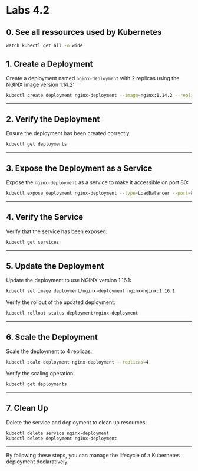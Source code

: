 # Labs 4.2

## 0. See all ressources used by Kubernetes

```sh
watch kubectl get all -o wide
```

## 1. Create a Deployment

Create a deployment named `nginx-deployment` with 2 replicas using the NGINX image version 1.14.2:

```sh
kubectl create deployment nginx-deployment --image=nginx:1.14.2 --replicas=2
```

---

## 2. Verify the Deployment

Ensure the deployment has been created correctly:

```sh
kubectl get deployments
```

---

## 3. Expose the Deployment as a Service

Expose the `nginx-deployment` as a service to make it accessible on port 80:

```sh
kubectl expose deployment nginx-deployment --type=LoadBalancer --port=80
```

---

## 4. Verify the Service

Verify that the service has been exposed:

```sh
kubectl get services
```

---

## 5. Update the Deployment

Update the deployment to use NGINX version 1.16.1:

```sh
kubectl set image deployment/nginx-deployment nginx=nginx:1.16.1
```

Verify the rollout of the updated deployment:

```sh
kubectl rollout status deployment/nginx-deployment
```

---

## 6. Scale the Deployment

Scale the deployment to 4 replicas:

```sh
kubectl scale deployment nginx-deployment --replicas=4
```

Verify the scaling operation:

```sh
kubectl get deployments
```

---

## 7. Clean Up

Delete the service and deployment to clean up resources:

```sh
kubectl delete service nginx-deployment
kubectl delete deployment nginx-deployment
```

---

By following these steps, you can manage the lifecycle of a Kubernetes deployment declaratively.
